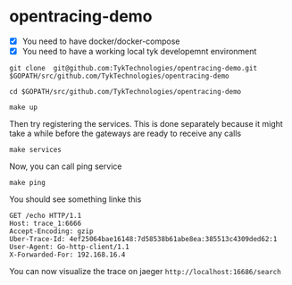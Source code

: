 # opentracing-demo

- [x] You need to have docker/docker-compose
- [x]  You need to have a working local tyk developemnt environment

```
git clone  git@github.com:TykTechnologies/opentracing-demo.git $GOPATH/src/github.com/TykTechnologies/opentracing-demo
```

```
cd $GOPATH/src/github.com/TykTechnologies/opentracing-demo
```

```
make up
```

Then try registering the services. This is done separately because it might take a while before the gateways are ready to receive any calls

```
make services
```

Now, you can call ping service

```
make ping
```

You should see something linke this

```
GET /echo HTTP/1.1
Host: trace_1:6666
Accept-Encoding: gzip
Uber-Trace-Id: 4ef25064bae16148:7d58538b61abe8ea:385513c4309ded62:1
User-Agent: Go-http-client/1.1
X-Forwarded-For: 192.168.16.4
```

You can now visualize the trace on jaeger `http://localhost:16686/search`

